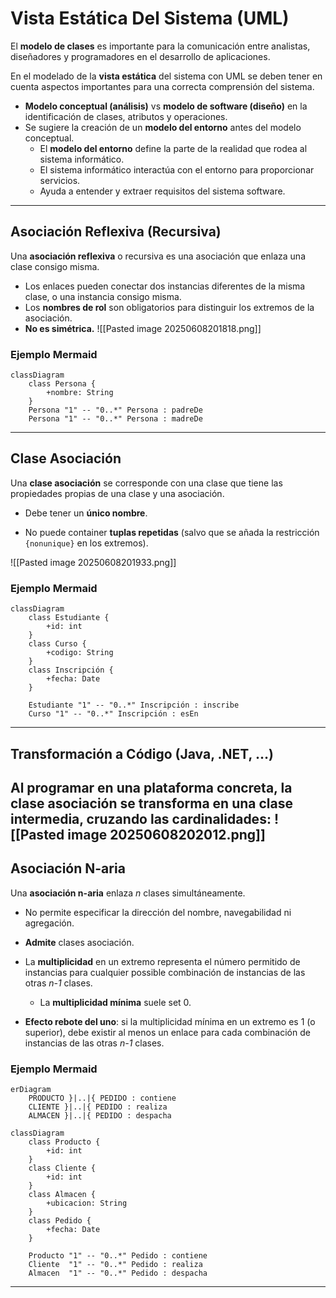 # Vista Estática Del Sistema (UML)

El **modelo de clases** es importante para la comunicación entre analistas, diseñadores y programadores en el desarrollo de aplicaciones.  

En el modelado de la **vista estática** del sistema con UML se deben tener en cuenta aspectos importantes para una correcta comprensión del sistema.  

- **Modelo conceptual (análisis)** vs **modelo de software (diseño)** en la identificación de clases, atributos y operaciones.  
- Se sugiere la creación de un **modelo del entorno** antes del modelo conceptual.  
  - El **modelo del entorno** define la parte de la realidad que rodea al sistema informático.  
  - El sistema informático interactúa con el entorno para proporcionar servicios.  
  - Ayuda a entender y extraer requisitos del sistema software.  

---

## Asociación Reflexiva (Recursiva)

Una **asociación reflexiva** o recursiva es una asociación que enlaza una clase consigo misma.  

- Los enlaces pueden conectar dos instancias diferentes de la misma clase, o una instancia consigo misma.  
- Los **nombres de rol** son obligatorios para distinguir los extremos de la asociación.  
- **No es simétrica.**
![[Pasted image 20250608201818.png]]

### Ejemplo Mermaid

```mermaid
classDiagram
    class Persona {
        +nombre: String
    }
    Persona "1" -- "0..*" Persona : padreDe
    Persona "1" -- "0..*" Persona : madreDe
````

---

## Clase Asociación

Una **clase asociación** se corresponde con una clase que tiene las propiedades propias de una clase y una asociación.

- Debe tener un **único nombre**.
    
- No puede container **tuplas repetidas** (salvo que se añada la restricción `{nonunique}` en los extremos).

![[Pasted image 20250608201933.png]]

### Ejemplo Mermaid

```mermaid
classDiagram
    class Estudiante {
        +id: int
    }
    class Curso {
        +codigo: String
    }
    class Inscripción {
        +fecha: Date
    }

    Estudiante "1" -- "0..*" Inscripción : inscribe
    Curso "1" -- "0..*" Inscripción : esEn
```

---

## Transformación a Código (Java, .NET, …)

Al programar en una plataforma concreta, la **clase asociación** se transforma en una **clase intermedia**, cruzando las cardinalidades:
![[Pasted image 20250608202012.png]]
---

## Asociación N-aria

Una **asociación n-aria** enlaza _n_ clases simultáneamente.

- No permite especificar la dirección del nombre, navegabilidad ni agregación.
    
- **Admite** clases asociación.
    
- La **multiplicidad** en un extremo representa el número permitido de instancias para cualquier possible combinación de instancias de las otras _n-1_ clases.
    
    - La **multiplicidad mínima** suele set 0.
        
- **Efecto rebote del uno**: si la multiplicidad mínima en un extremo es 1 (o superior), debe existir al menos un enlace para cada combinación de instancias de las otras _n-1_ clases.

### Ejemplo Mermaid

```mermaid
erDiagram
    PRODUCTO }|..|{ PEDIDO : contiene
    CLIENTE }|..|{ PEDIDO : realiza
    ALMACEN }|..|{ PEDIDO : despacha
```

```mermaid
classDiagram
    class Producto {
        +id: int
    }
    class Cliente {
        +id: int
    }
    class Almacen {
        +ubicacion: String
    }
    class Pedido {
        +fecha: Date
    }

    Producto "1" -- "0..*" Pedido : contiene
    Cliente  "1" -- "0..*" Pedido : realiza
    Almacen  "1" -- "0..*" Pedido : despacha
```

---
